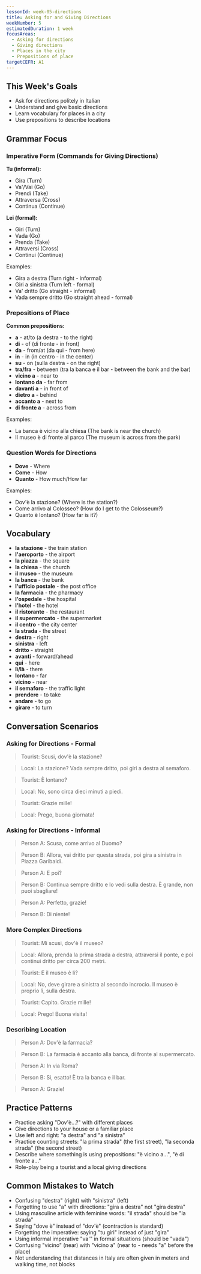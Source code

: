 ```yaml
---
lessonId: week-05-directions
title: Asking for and Giving Directions
weekNumber: 5
estimatedDuration: 1 week
focusAreas:
  - Asking for directions
  - Giving directions
  - Places in the city
  - Prepositions of place
targetCEFR: A1
---
```


## This Week's Goals

- Ask for directions politely in Italian
- Understand and give basic directions
- Learn vocabulary for places in a city
- Use prepositions to describe locations

## Grammar Focus

### Imperative Form (Commands for Giving Directions)

**Tu (informal):**
- Gira (Turn)
- Va'/Vai (Go)
- Prendi (Take)
- Attraversa (Cross)
- Continua (Continue)

**Lei (formal):**
- Giri (Turn)
- Vada (Go)
- Prenda (Take)
- Attraversi (Cross)
- Continui (Continue)

Examples:
- Gira a destra (Turn right - informal)
- Giri a sinistra (Turn left - formal)
- Va' dritto (Go straight - informal)
- Vada sempre dritto (Go straight ahead - formal)

### Prepositions of Place

**Common prepositions:**
- **a** - at/to (a destra - to the right)
- **di** - of (di fronte - in front)
- **da** - from/at (da qui - from here)
- **in** - in (in centro - in the center)
- **su** - on (sulla destra - on the right)
- **tra/fra** - between (tra la banca e il bar - between the bank and the bar)
- **vicino a** - near to
- **lontano da** - far from
- **davanti a** - in front of
- **dietro a** - behind
- **accanto a** - next to
- **di fronte a** - across from

Examples:
- La banca è vicino alla chiesa (The bank is near the church)
- Il museo è di fronte al parco (The museum is across from the park)

### Question Words for Directions

- **Dove** - Where
- **Come** - How
- **Quanto** - How much/How far

Examples:
- Dov'è la stazione? (Where is the station?)
- Come arrivo al Colosseo? (How do I get to the Colosseum?)
- Quanto è lontano? (How far is it?)

## Vocabulary

- **la stazione** - the train station
- **l'aeroporto** - the airport
- **la piazza** - the square
- **la chiesa** - the church
- **il museo** - the museum
- **la banca** - the bank
- **l'ufficio postale** - the post office
- **la farmacia** - the pharmacy
- **l'ospedale** - the hospital
- **l'hotel** - the hotel
- **il ristorante** - the restaurant
- **il supermercato** - the supermarket
- **il centro** - the city center
- **la strada** - the street
- **destra** - right
- **sinistra** - left
- **dritto** - straight
- **avanti** - forward/ahead
- **qui** - here
- **lì/là** - there
- **lontano** - far
- **vicino** - near
- **il semaforo** - the traffic light
- **prendere** - to take
- **andare** - to go
- **girare** - to turn

## Conversation Scenarios

### Asking for Directions - Formal

> Tourist: Scusi, dov'è la stazione?

> Local: La stazione? Vada sempre dritto, poi giri a destra al semaforo.

> Tourist: È lontano?

> Local: No, sono circa dieci minuti a piedi.

> Tourist: Grazie mille!

> Local: Prego, buona giornata!

### Asking for Directions - Informal

> Person A: Scusa, come arrivo al Duomo?

> Person B: Allora, vai dritto per questa strada, poi gira a sinistra in Piazza Garibaldi.

> Person A: E poi?

> Person B: Continua sempre dritto e lo vedi sulla destra. È grande, non puoi sbagliare!

> Person A: Perfetto, grazie!

> Person B: Di niente!

### More Complex Directions

> Tourist: Mi scusi, dov'è il museo?

> Local: Allora, prenda la prima strada a destra, attraversi il ponte, e poi continui dritto per circa 200 metri.

> Tourist: E il museo è lì?

> Local: No, deve girare a sinistra al secondo incrocio. Il museo è proprio lì, sulla destra.

> Tourist: Capito. Grazie mille!

> Local: Prego! Buona visita!

### Describing Location

> Person A: Dov'è la farmacia?

> Person B: La farmacia è accanto alla banca, di fronte al supermercato.

> Person A: In via Roma?

> Person B: Sì, esatto! È tra la banca e il bar.

> Person A: Grazie!

## Practice Patterns

- Practice asking "Dov'è...?" with different places
- Give directions to your house or a familiar place
- Use left and right: "a destra" and "a sinistra"
- Practice counting streets: "la prima strada" (the first street), "la seconda strada" (the second street)
- Describe where something is using prepositions: "è vicino a...", "è di fronte a..."
- Role-play being a tourist and a local giving directions

## Common Mistakes to Watch

- Confusing "destra" (right) with "sinistra" (left)
- Forgetting to use "a" with directions: "gira a destra" not "gira destra"
- Using masculine article with feminine words: "il strada" should be "la strada"
- Saying "dove è" instead of "dov'è" (contraction is standard)
- Forgetting the imperative: saying "tu giri" instead of just "gira"
- Using informal imperative "va'" in formal situations (should be "vada")
- Confusing "vicino" (near) with "vicino a" (near to - needs "a" before the place)
- Not understanding that distances in Italy are often given in meters and walking time, not blocks
